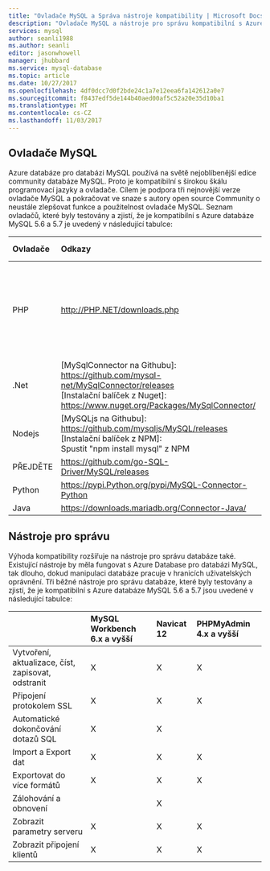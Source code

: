 ```yaml
---
title: "Ovladače MySQL a Správa nástroje kompatibility | Microsoft Docs"
description: "Ovladače MySQL a nástroje pro správu kompatibilní s Azure Database pro databázi MySQL"
services: mysql
author: seanli1988
ms.author: seanli
editor: jasonwhowell
manager: jhubbard
ms.service: mysql-database
ms.topic: article
ms.date: 10/27/2017
ms.openlocfilehash: 4df0dcc7d0f2bde24c1a7e12eea6fa142612a0e7
ms.sourcegitcommit: f8437edf5de144b40aed00af5c52a20e35d10ba1
ms.translationtype: MT
ms.contentlocale: cs-CZ
ms.lasthandoff: 11/03/2017
---
```

## <a name="mysql-drivers"></a>Ovladače MySQL
Azure databáze pro databázi MySQL používá na světě nejoblíbenější edice community databáze MySQL. Proto je kompatibilní s širokou škálu programovací jazyky a ovladače. Cílem je podpora tři nejnovější verze ovladače MySQL a pokračovat ve snaze s autory open source Community o neustále zlepšovat funkce a použitelnost ovladače MySQL. Seznam ovladačů, které byly testovány a zjistí, že je kompatibilní s Azure databáze MySQL 5.6 a 5.7 je uvedený v následující tabulce:

| **Ovladače** | **Odkazy** | **Kompatibilní verze** | **Nekompatibilní verze** | **Poznámky k** |
| :-------- | :------------------------ | :----------- | :---------------------- | :--------------------------------------- |
| PHP | http://PHP.NET/downloads.php | 5.5 5.6 7.x | 5.3 | Pro jazyk PHP 7.0 připojení pomocí protokolu SSL MySQLi přidejte MYSQLI_CLIENT_SSL_DONT_VERIFY_SERVER_CERT v připojovacím řetězci. <br> ```mysqli_real_connect($conn, $host, $username, $password, $db_name, 3306, NULL, MYSQLI_CLIENT_SSL_DONT_VERIFY_SERVER_CERT);```<br> Sada PDO: ```PDO::MYSQL_ATTR_SSL_VERIFY_SERVER_CERT``` možnost na hodnotu false.|
| .Net | [MySqlConnector na Githubu]: https://github.com/mysql-net/MySqlConnector/releases <br> [Instalační balíček z Nuget]:<br> https://www.nuget.org/Packages/MySqlConnector/ | 0.27 a po | 0.26.5 a před | |
| Nodejs |  [MySQLjs na Githubu]:<br> https://github.com/mysqljs/MySQL/releases <br> [Instalační balíček z NPM]:<br> Spustit "npm install mysql" z NPM | 2.15 | 2.14.1 a před | |
| PŘEJDĚTE | https://github.com/go-SQL-Driver/MySQL/releases | 1.3 | 1.2 a před | Použít allowNativePasswords = true v připojovacím řetězci |
| Python | https://pypi.Python.org/pypi/MySQL-Connector-Python | 1.2.3, 2.0, 2.1, 2.2 | 1.2.2 a před | |
| Java | https://downloads.mariadb.org/Connector-Java/ | 2.1 2.0 1.6 | 1.5.5 a před | |

## <a name="management-tools"></a>Nástroje pro správu
Výhoda kompatibility rozšiřuje na nástroje pro správu databáze také. Existující nástroje by měla fungovat s Azure Database pro databázi MySQL, tak dlouho, dokud manipulaci databáze pracuje v hranicích uživatelských oprávnění. Tři běžné nástroje pro správu databáze, které byly testovány a zjistí, že je kompatibilní s Azure databáze MySQL 5.6 a 5.7 jsou uvedené v následující tabulce:

|                                     | **MySQL Workbench 6.x a vyšší** | **Navicat 12** | **PHPMyAdmin 4.x a vyšší** |
| :---------------------------------- | :----------------------------- | :------------- | :-------------------------|
| Vytvoření, aktualizace, číst, zapisovat, odstranit | X | X | X |
| Připojení protokolem SSL | X | X | X |
| Automatické dokončování dotazů SQL | X | X |  |
| Import a Export dat | X | X | X |
| Exportovat do více formátů | X | X | X |
| Zálohování a obnovení |  | X |  |
| Zobrazit parametry serveru | X | X | X |
| Zobrazit připojení klientů | X | X | X |
